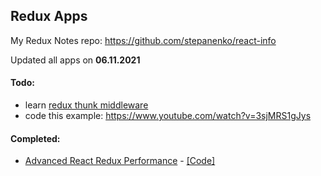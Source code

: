 
## Redux Apps

My Redux Notes repo: https://github.com/stepanenko/react-info

Updated all apps on **06.11.2021**

#### Todo:

- learn [redux thunk middleware](https://github.com/reduxjs/redux-thunk)
- code this example: https://www.youtube.com/watch?v=3sjMRS1gJys

#### Completed:

- [Advanced React Redux Performance](https://www.youtube.com/watch?v=7pO3563Qi1Y) - [[Code]](https://github.com/joshribakoff/redux-10000-todos)
